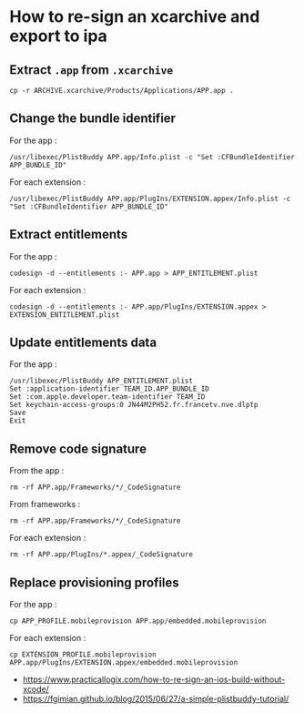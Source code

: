 # How to re-sign an xcarchive and export to ipa

## Extract `.app` from `.xcarchive`
```
cp -r ARCHIVE.xcarchive/Products/Applications/APP.app .
```

## Change the bundle identifier
For the app :
```
/usr/libexec/PlistBuddy APP.app/Info.plist -c "Set :CFBundleIdentifier APP_BUNDLE_ID"
```

For each extension :
```
/usr/libexec/PlistBuddy APP.app/PlugIns/EXTENSION.appex/Info.plist -c "Set :CFBundleIdentifier APP_BUNDLE_ID"
```

## Extract entitlements
For the app :
```
codesign -d --entitlements :- APP.app > APP_ENTITLEMENT.plist
```
For each extension :
```
codesign -d --entitlements :- APP.app/PlugIns/EXTENSION.appex > EXTENSION_ENTITLEMENT.plist
```

## Update entitlements data
For the app : 
```
/usr/libexec/PlistBuddy APP_ENTITLEMENT.plist
Set :application-identifier TEAM_ID.APP_BUNDLE_ID
Set :com.apple.developer.team-identifier TEAM_ID
Set keychain-access-groups:0 JN44M2PH52.fr.francetv.nve.dlptp
Save
Exit
```

## Remove code signature
From the app :
```
rm -rf APP.app/Frameworks/*/_CodeSignature
```

From frameworks :
```
rm -rf APP.app/Frameworks/*/_CodeSignature
```

For each extension :
```
rm -rf APP.app/PlugIns/*.appex/_CodeSignature
```

## Replace provisioning profiles
For the app :
```
cp APP_PROFILE.mobileprovision APP.app/embedded.mobileprovision
```

For each extension :
```
cp EXTENSION_PROFILE.mobileprovision APP.app/PlugIns/EXTENSION.appex/embedded.mobileprovision
```

- https://www.practicallogix.com/how-to-re-sign-an-ios-build-without-xcode/
- https://fgimian.github.io/blog/2015/06/27/a-simple-plistbuddy-tutorial/